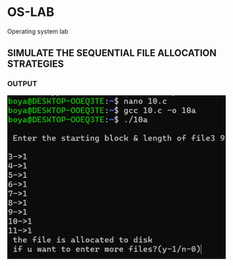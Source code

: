 # OS-LAB 
Operating system lab
## SIMULATE THE SEQUENTIAL FILE ALLOCATION STRATEGIES
### OUTPUT
![ exp10a output](exp10a.png)

